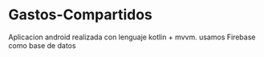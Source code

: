 # Gastos-Compartidos
Aplicacion android realizada con lenguaje kotlin + mvvm.
usamos Firebase como base de datos
